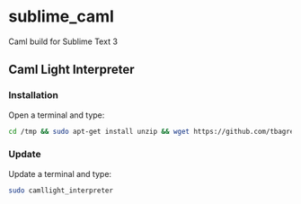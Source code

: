 # sublime_caml
Caml build for Sublime Text 3

## Caml Light Interpreter

### Installation

Open a terminal and type:

```bash
cd /tmp && sudo apt-get install unzip && wget https://github.com/tbagrel1/sublime_caml/archive/master.zip && unzip master.zip && cd sublime_caml-master && sudo bash install.sh && mv CamlLight.sublime-build ~/.config/sublime-text-3/Packages/User/CamlLight.sublime-build
```

### Update

Update a terminal and type:

```bash
sudo camllight_interpreter
```

